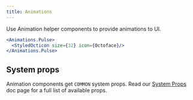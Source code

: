 ```yaml
---
title: Animations
---
```


Use Animation helper components to provide animations to UI.


```jsx live
<Animations.Pulse>
  <StyledOcticon size={32} icon={Octoface}/>
</Animations.Pulse>
```

## System props

Animation components get `COMMON` system props. Read our [System Props](/system-props) doc page for a full list of available props.


